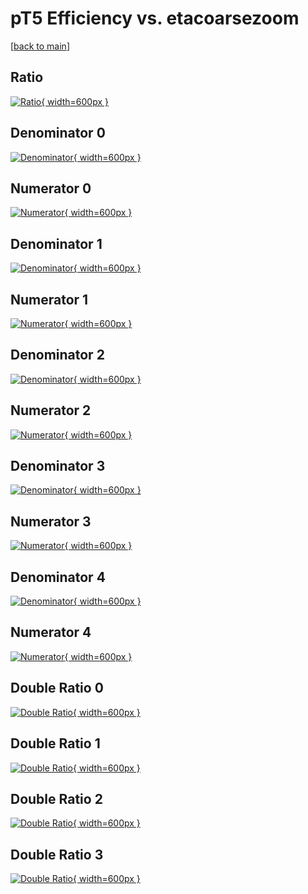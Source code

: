 # pT5 Efficiency vs. etacoarsezoom

[[back to main](./)]



## Ratio

[![Ratio](../mtv/var/pT5_xtr_0_1_eff_etacoarsezoom.png){ width=600px }](../mtv/var/pT5_xtr_0_1_eff_etacoarsezoom.pdf)

## Denominator 0

[![Denominator](../mtv/den/pT5_xtr_0_1_eff_etacoarsezoom_den0.png){ width=600px }](../mtv/den/pT5_xtr_0_1_eff_etacoarsezoom_den0.pdf)

## Numerator 0

[![Numerator](../mtv/num/pT5_xtr_0_1_eff_etacoarsezoom_num0.png){ width=600px }](../mtv/num/pT5_xtr_0_1_eff_etacoarsezoom_num0.pdf)

## Denominator 1

[![Denominator](../mtv/den/pT5_xtr_0_1_eff_etacoarsezoom_den1.png){ width=600px }](../mtv/den/pT5_xtr_0_1_eff_etacoarsezoom_den1.pdf)

## Numerator 1

[![Numerator](../mtv/num/pT5_xtr_0_1_eff_etacoarsezoom_num1.png){ width=600px }](../mtv/num/pT5_xtr_0_1_eff_etacoarsezoom_num1.pdf)

## Denominator 2

[![Denominator](../mtv/den/pT5_xtr_0_1_eff_etacoarsezoom_den2.png){ width=600px }](../mtv/den/pT5_xtr_0_1_eff_etacoarsezoom_den2.pdf)

## Numerator 2

[![Numerator](../mtv/num/pT5_xtr_0_1_eff_etacoarsezoom_num2.png){ width=600px }](../mtv/num/pT5_xtr_0_1_eff_etacoarsezoom_num2.pdf)

## Denominator 3

[![Denominator](../mtv/den/pT5_xtr_0_1_eff_etacoarsezoom_den3.png){ width=600px }](../mtv/den/pT5_xtr_0_1_eff_etacoarsezoom_den3.pdf)

## Numerator 3

[![Numerator](../mtv/num/pT5_xtr_0_1_eff_etacoarsezoom_num3.png){ width=600px }](../mtv/num/pT5_xtr_0_1_eff_etacoarsezoom_num3.pdf)

## Denominator 4

[![Denominator](../mtv/den/pT5_xtr_0_1_eff_etacoarsezoom_den4.png){ width=600px }](../mtv/den/pT5_xtr_0_1_eff_etacoarsezoom_den4.pdf)

## Numerator 4

[![Numerator](../mtv/num/pT5_xtr_0_1_eff_etacoarsezoom_num4.png){ width=600px }](../mtv/num/pT5_xtr_0_1_eff_etacoarsezoom_num4.pdf)

## Double Ratio 0

[![Double Ratio](../mtv/ratio/pT5_xtr_0_1_eff_etacoarsezoom_ratio0.png){ width=600px }](../mtv/ratio/pT5_xtr_0_1_eff_etacoarsezoom_ratio0.pdf)

## Double Ratio 1

[![Double Ratio](../mtv/ratio/pT5_xtr_0_1_eff_etacoarsezoom_ratio1.png){ width=600px }](../mtv/ratio/pT5_xtr_0_1_eff_etacoarsezoom_ratio1.pdf)

## Double Ratio 2

[![Double Ratio](../mtv/ratio/pT5_xtr_0_1_eff_etacoarsezoom_ratio2.png){ width=600px }](../mtv/ratio/pT5_xtr_0_1_eff_etacoarsezoom_ratio2.pdf)

## Double Ratio 3

[![Double Ratio](../mtv/ratio/pT5_xtr_0_1_eff_etacoarsezoom_ratio3.png){ width=600px }](../mtv/ratio/pT5_xtr_0_1_eff_etacoarsezoom_ratio3.pdf)

